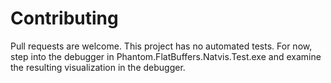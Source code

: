 # Contributing

Pull requests are welcome. This project has no automated tests. For now,
step into the debugger in Phantom.FlatBuffers.Natvis.Test.exe and examine 
the resulting visualization in the debugger.

